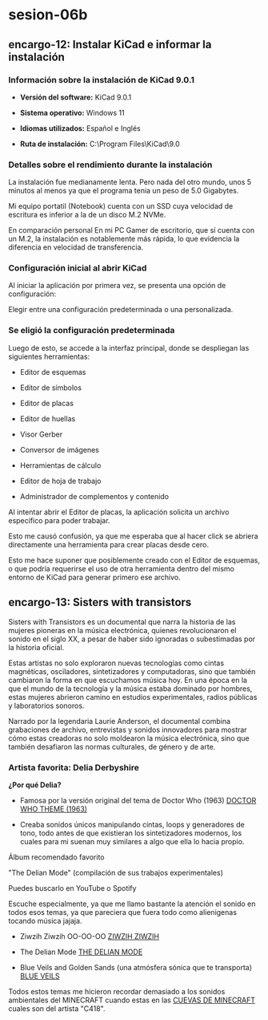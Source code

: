 # sesion-06b

## encargo-12: Instalar KiCad e informar la instalación

### Información sobre la instalación de KiCad 9.0.1

- **Versión del software:** KiCad 9.0.1

- **Sistema operativo:** Windows 11

- **Idiomas utilizados:** Español e Inglés

- **Ruta de instalación:** C:\Program Files\KiCad\9.0

### Detalles sobre el rendimiento durante la instalación

La instalación fue medianamente lenta. Pero nada del otro mundo, unos 5 minutos al menos ya que el programa tenia un peso de 5.0 Gigabytes.

Mi equipo portatil (Notebook) cuenta con un SSD cuya velocidad de escritura es inferior a la de un disco M.2 NVMe.

En comparación personal En mi PC Gamer de escritorio, que sí cuenta con un M.2, la instalación es notablemente más rápida, lo que evidencia la diferencia en velocidad de transferencia.

### Configuración inicial al abrir KiCad

Al iniciar la aplicación por primera vez, se presenta una opción de configuración:

Elegir entre una configuración predeterminada o una personalizada.

### Se eligió la configuración predeterminada

Luego de esto, se accede a la interfaz principal, donde se despliegan las siguientes herramientas:

- Editor de esquemas

- Editor de símbolos

- Editor de placas

- Editor de huellas

- Visor Gerber

- Conversor de imágenes

- Herramientas de cálculo

- Editor de hoja de trabajo

- Administrador de complementos y contenido

Al intentar abrir el Editor de placas, la aplicación solicita un archivo específico para poder trabajar.

Esto me causó confusión, ya que me esperaba que al hacer click se abriera directamente una herramienta para crear placas desde cero.

Esto me hace suponer que posiblemente creado con el Editor de esquemas, o que podría requerirse el uso de otra herramienta dentro del mismo entorno de KiCad para generar primero ese archivo.

## encargo-13: Sisters with transistors

Sisters with Transistors es un documental que narra la historia de las mujeres pioneras en la música electrónica, quienes revolucionaron el sonido en el siglo XX, a pesar de haber sido ignoradas o subestimadas por la historia oficial.

Estas artistas no solo exploraron nuevas tecnologías como cintas magnéticas, osciladores, sintetizadores y computadoras, sino que también cambiaron la forma en que escuchamos música hoy. En una época en la que el mundo de la tecnología y la música estaba dominado por hombres, estas mujeres abrieron camino en estudios experimentales, radios públicas y laboratorios sonoros.

Narrado por la legendaria Laurie Anderson, el documental combina grabaciones de archivo, entrevistas y sonidos innovadores para mostrar cómo estas creadoras no solo moldearon la música electrónica, sino que también desafiaron las normas culturales, de género y de arte.

### Artista favorita: **Delia Derbyshire**

**¿Por qué Delia?**

- Famosa por la versión original del tema de Doctor Who (1963) [DOCTOR WHO THEME (1963)](https://www.youtube.com/watch?v=9YwTjX9RQM0)

- Creaba sonidos únicos manipulando cintas, loops y generadores de tono, todo antes de que existieran los sintetizadores modernos, los cuales para mi suenan muy similares a algo que ella lo hacia propio.

Álbum recomendado favorito

"The Delian Mode" (compilación de sus trabajos experimentales)

Puedes buscarlo en YouTube o Spotify

Escuche especialmente, ya que me llamo bastante la atención el sonido en todos esos temas, ya que pareciera que fuera todo como alienigenas tocando música jajaja.

- Ziwzih Ziwzih OO-OO-OO [ZIWZIH ZIWZIH](https://www.youtube.com/watch?v=jetzY-W78gg&ab_channel=ziggybollus)

- The Delian Mode [THE DELIAN MODE](https://www.youtube.com/watch?v=yaDx_yrsAB0&ab_channel=BBCRadiophonicWorkshop-Topic)

- Blue Veils and Golden Sands (una atmósfera sónica que te transporta) [BLUE VEILS](https://www.youtube.com/watch?v=3JehxCCO26U&ab_channel=BBCRadiophonicWorkshop-Topic)

Todos estos temas me hicieron recordar demasiado a los sonidos ambientales del MINECRAFT cuando estas en las [CUEVAS DE MINECRAFT](https://www.youtube.com/watch?v=djbSsuv40Ng&ab_channel=DXNRP) cuales son del artista "C418".

